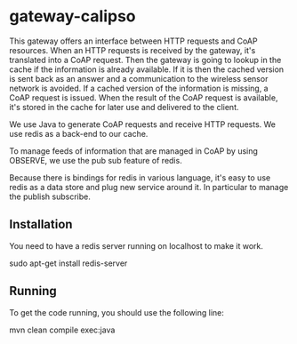 gateway-calipso
===============

This gateway offers an interface between HTTP requests and CoAP
resources. When an HTTP requests is received by the gateway, it's
translated into a CoAP request. Then the gateway is going to lookup in
the cache if the information is already available. If it is then the
cached version is sent back as an answer and a communication to the
wireless sensor network is avoided. If a cached version of the
information is missing, a CoAP request is issued. When the result of the
CoAP request is available, it's stored in the cache for later use and
delivered to the client.

We use Java to generate CoAP requests and receive HTTP requests. We use
redis as a back-end to our cache.

To manage feeds of information that are managed in CoAP by using
OBSERVE, we use the pub sub feature of redis.

Because there is bindings for redis in various language, it's easy to
use redis as a data store and plug new service around it. In particular
to manage the publish subscribe.

Installation
------------

You need to have a redis server running on localhost to make it work.

  sudo apt-get install redis-server

Running
-------

To get the code running, you should use the following line:

  mvn clean compile exec:java
